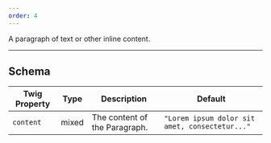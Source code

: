 ```yaml
---
order: 4
---
```

A paragraph of text or other inline content.
___
<h2 class="h3 font-family--sans-serif">Schema</h2>
<table class="table--minimal font-size--xsmall">
<thead>
<tr>
  <th>Twig Property</th>
  <th>Type</th>
  <th class="w-auto">Description</th>
  <th>Default</th>
</tr>
</thead>
<tbody>
<tr>
  <td><code>content</code></td>
  <td>mixed</td>
  <td>The content of the Paragraph.</td>
  <td><code>"Lorem ipsum dolor sit amet, consectetur..."</code></td>
</tr>
</tbody>
</table>
